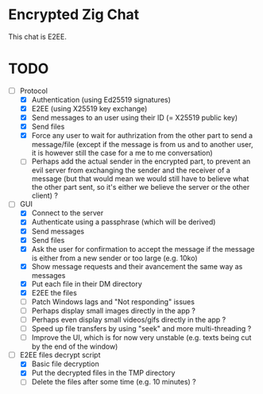 # Encrypted Zig Chat
This chat is E2EE.

# TODO
- [ ] Protocol
    - [x] Authentication (using Ed25519 signatures)
    - [x] E2EE (using X25519 key exchange)
    - [x] Send messages to an user using their ID (= X25519 public key)
    - [x] Send files
    - [x] Force any user to wait for authrization from the other part to send a message/file (except if the message is from us and to another user, it is however still the case for a me to me conversation)
    - [ ] Perhaps add the actual sender in the encrypted part, to prevent an evil server from exchanging the sender and the receiver of a message (but that would mean we would still have to believe what the other part sent, so it's either we believe the server or the other client) ?
- [ ] GUI
    - [x] Connect to the server
    - [x] Authenticate using a passphrase (which will be derived)
    - [x] Send messages
    - [x] Send files
    - [x] Ask the user for confirmation to accept the message if the message is either from a new sender or too large (e.g. 10ko)
    - [x] Show message requests and their avancement the same way as messages
    - [x] Put each file in their DM directory
    - [x] E2EE the files
    - [ ] Patch Windows lags and "Not responding" issues
    - [ ] Perhaps display small images directly in the app ?
    - [ ] Perhaps even display small videos/gifs directly in the app ?
    - [ ] Speed up file transfers by using "seek" and more multi-threading ?
    - [ ] Improve the UI, which is for now very unstable (e.g. texts being cut by the end of the window)
- [ ] E2EE files decrypt script
    - [x] Basic file decryption
    - [x] Put the decrypted files in the TMP directory
    - [ ] Delete the files after some time (e.g. 10 minutes) ?